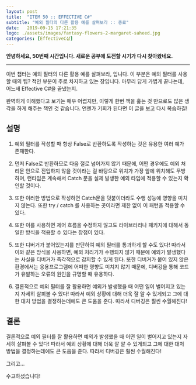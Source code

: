 ```yaml
---
layout: post
title:  "ITEM 50 :: EFFECTIVE C#"
subtitle: "예외 필터의 다른 활용 예를 살펴보라 :: 종료"
date:   2019-09-15 17:21:35
logo: ./assets/images/fantasy-flowers-2-margaret-saheed.jpg
categories: [EffectiveC샵]
---
```


**안녕하세요, 50번째 시간입니다. 새로운 공부에 도전할 시기가 다시 찾아왔네요.**

___

이번 챕터는 예외 필터의 다른 활용 예를 살펴보라, 입니다.
이 부분은 예외 필터를 사용할 때의 팁? 적인 부분이 주로 차지하고 있는 장입니다.
마무리 답게 가볍게 끝나는데, 어느새 Effective C#을 끝냈는지.

완벽하게 이해했다고 보기는 매우 어렵지만, 이렇게 한번 책을 훑는 것 만으로도 많은 생각을 하게 해주는 책인 것 같습니다.
언젠가 기회가 된다면 이 글을 보고 다시 복습하길!

## 설명

1. 예외 필터를 작성할 때 항상 False로 반환하도록 작성하는 것은 유용한 여러 예가 존재한다.

2. 먼저 False로 반환하므로 다음 절로 넘어가지 않기 때문에, 어떤 경우에도 예외 처리문 안으로 진입하지 않을 것이라는 걸 바탕으로 위치가 가장 앞에 위치해도 무방하며, 런타임은 계속해서 Catch 문을 실제 발생한 예외 타입에 적용할 수 있는지 확인할 것이다.

3. 또한 이러한 방법으로 작성하면 Catch문을 덧붙이더라도 수행 성능에 영향을 미치지 않는다. 또한 try / catch 를 사용하는 곳이라면 제한 없이 이 패턴을 적용할 수 있다.

4. 또한 이를 사용하면 제어 흐름을 수정하지 않고도 라이브러리나 패키지에 대해서 동일한 방식을 적용할 수 있다는 장점이 있다.

5. 또한 디버거가 붙어있는지를 판단하여 예외 필터를 통과하게 할 수도 있다! 따라서 이와 같은 방식을 사용하면, 예외 처리기가 수행되지 않기 때문에 예외가 발생했다는 사실을 디버거가 즉각적으로 감지할 수 있게 된다. 또한 디버거가 붙어 있지 않은 환경에서는 응용프로그램에 어떠한 영향도 미치지 않기 때문에, 디버깅을 통해 코드가 유발하는 오류의 원인을 규명할 때 유용하다.

6. 결론적으로 예외 필터를 잘 활용하면 예외가 발생했을 때 어떤 일이 벌어지고 있는지 자세히 살펴볼 수 있다! 따라서 예외 상황에 대해 더욱 잘 알 수 있게되고 그에 대한 대처 방법을 결정하는데에도 큰 도움을 준다. 따라서 디버깅은 훨씬 수월해진다!



## 결론
	
결론적으로 예외 필터를 잘 활용하면 예외가 발생했을 때 어떤 일이 벌어지고 있는지 자세히 살펴볼 수 있다! 따라서 예외 상황에 대해 더욱 잘 알 수 있게되고 그에 대한 대처 방법을 결정하는데에도 큰 도움을 준다. 따라서 디버깅은 훨씬 수월해진다!

그리고...


수고하셨습니다!
